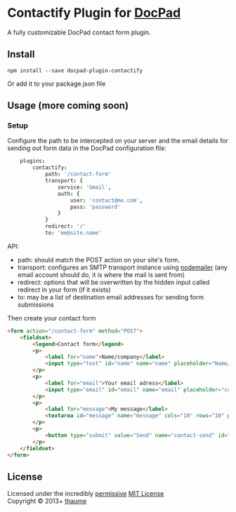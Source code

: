 # Contactify Plugin for [DocPad](http://docpad.org)

A fully customizable DocPad contact form plugin.


## Install

```
npm install --save docpad-plugin-contactify
```

Or add it to your package.json file


## Usage (more coming soon)

### Setup

Configure the path to be intercepted on your server and the email details for sending out form data in the DocPad
configuration file:

```coffeescript
	plugins:
		contactify:
			path: '/contact-form'
			transport: {
				service: 'Gmail',
				auth: {
					user: 'contact@me.com',
					pass: 'password'
				}
			}
			redirect: '/'
			to: 'me@site.name'
```

API:
- path: should match the POST action on your site's form.
- transport: configures an SMTP transport instance using [nodemailer](http://www.nodemailer.com/) (any email account should do, it is where the mail is sent from)
- redirect: options that will be overwritten by the hidden input called redirect in your form (if it exists)
- to: may be a list of destination email addresses for sending form submissions

Then create your contact form

```HTML
<form action="/contact-form" method="POST">
	<fieldset>
		<legend>Contact form</legend>
		<p>
			<label for="name">Name/company</label>
			<input type="text" id="name" name="name" placeholder="Name/company" />
		</p>
		<p>
			<label for="email">Your email adress</label>
			<input type="email" id="email" name="email" placeholder="contact@me.com" />
		</p>
		<p>
			<label for="message">My message</label>
			<textarea id="message" name="message" cols="10" rows="10" placeholder="Your message..."></textarea>
		</p>
		<p>
			<button type="submit" value="Send" name="contact-send" id="contact-send">Send</button>
		</p>
	</fieldset>
</form>
```

## License
Licensed under the incredibly [permissive](http://en.wikipedia.org/wiki/Permissive_free_software_licence) [MIT License](http://creativecommons.org/licenses/MIT/)
<br/>Copyright &copy; 2013+ [thaume](http://thau.me)
